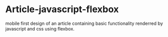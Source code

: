 # Article-javascript-flexbox
mobile first design of an article containing basic functionality renderred by javascript and css using flexbox.
